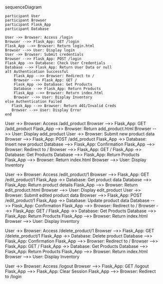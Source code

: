 sequenceDiagram

    participant User
    participant Browser
    participant Flask_App
    participant Database

    User ->> Browser: Access /login
    Browser -->> Flask_App: GET /login
    Flask_App -->> Browser: Return login.html
    Browser -->> User: Display login
    User ->> Browser: Submit credentials
    Browser -->> Flask_App: POST /login
    Flask_App ->> Database: Check User Credentials
    Database -->> Flask_App: Return User Data or null
    alt Authentication Successful
        Flask_App -->> Browser: Redirect to /
        Browser -->> Flask_App: GET /
        Flask_App ->> Database: Get Products
        Database -->> Flask_App: Return Products
        Flask_App -->> Browser: Return index.html
        Browser -->> User: Display Inventory
    else Authentication Failed
       Flask_App -->> Browser: Return 401/Invalid Creds
       Browser -->> User: Display Error
    end

   User ->> Browser: Access /add_product
    Browser -->> Flask_App: GET /add_product
    Flask_App -->> Browser: Return add_product.html
    Browser -->> User: Display add_product
   User ->> Browser: Submit new product data
    Browser -->> Flask_App: POST /add_product
    Flask_App ->> Database: Insert new product
     Database -->> Flask_App: Confirmation
    Flask_App -->> Browser: Redirect to /
    Browser -->> Flask_App: GET /
    Flask_App ->> Database: Get Products
     Database -->> Flask_App: Return Products
        Flask_App -->> Browser: Return index.html
        Browser -->> User: Display Inventory

 User ->> Browser: Access /edit_product/1
   Browser -->> Flask_App: GET /edit_product/1
    Flask_App ->> Database: Get product data
    Database -->> Flask_App: Return product details
    Flask_App -->> Browser: Return edit_product.html
   Browser -->> User: Display edit_product
    User ->> Browser: Submit edited product data
   Browser -->> Flask_App: POST /edit_product/1
   Flask_App ->> Database: Update product data
   Database -->> Flask_App: Confirmation
      Flask_App -->> Browser: Redirect to /
      Browser -->> Flask_App: GET /
      Flask_App ->> Database: Get Products
      Database -->> Flask_App: Return Products
      Flask_App -->> Browser: Return index.html
      Browser -->> User: Display Inventory

User ->> Browser: Access /delete_product/1
    Browser -->> Flask_App: GET /delete_product/1
      Flask_App ->> Database: Delete product
      Database -->> Flask_App: Confirmation
    Flask_App -->> Browser: Redirect to /
     Browser -->> Flask_App: GET /
     Flask_App ->> Database: Get Products
      Database -->> Flask_App: Return Products
       Flask_App -->> Browser: Return index.html
       Browser -->> User: Display Inventory

  User ->> Browser: Access /logout
  Browser -->> Flask_App: GET /logout
  Flask_App -->> Flask_App: Clear Session
  Flask_App -->> Browser: Redirect to /login